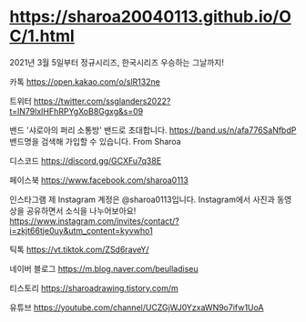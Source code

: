 <h1><a href="https://sharoa20040113.github.io/OC/1.html">https://sharoa20040113.github.io/OC/1.html</a></h1>

2021년 3월 5일부터 정규시리즈, 한국시리즈 우승하는 그날까지!

카톡
https://open.kakao.com/o/slR132ne

트위터 
https://twitter.com/ssglanders2022?t=lN79lxIHFhRPYgXoB8Ggxg&s=09

밴드
'샤로아의 퍼리 소통방' 밴드로 초대합니다.
https://band.us/n/afa776SaNfbdP
밴드명을 검색해 가입할 수 있습니다.
From Sharoa

디스코드 
https://discord.gg/GCXFu7q38E

페이스북 
https://www.facebook.com/sharoa0113

인스타그램 
제 Instagram 계정은 @sharoa0113입니다. Instagram에서 사진과 동영상을 공유하면서 소식을 나누어보아요! https://www.instagram.com/invites/contact/?i=zkjt66tje0uy&utm_content=kyvwho1

틱톡
https://vt.tiktok.com/ZSd6raveY/

네이버 블로그
https://m.blog.naver.com/beulladiseu

티스토리 
https://sharoadrawing.tistory.com/m

유튜브 
https://youtube.com/channel/UCZGjWJ0YzxaWN9o7ifw1UoA
